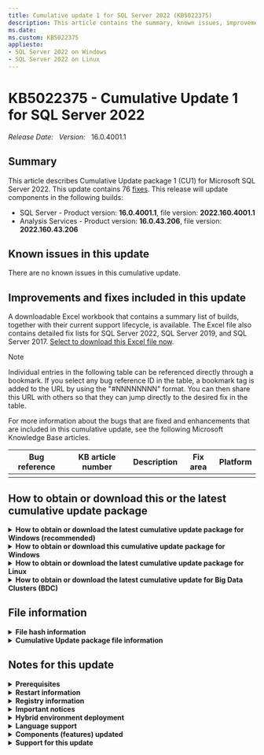 ```yaml
---
title: Cumulative update 1 for SQL Server 2022 (KB5022375)
description: This article contains the summary, known issues, improvements, fixes and other information for SQL Server 2022 cumulative update 1 (KB5022375).
ms.date: 
ms.custom: KB5022375
appliesto:
- SQL Server 2022 on Windows
- SQL Server 2022 on Linux
---
```

# KB5022375 - Cumulative Update 1 for SQL Server 2022

_Release Date:_ &nbsp;
_Version:_ &nbsp; 16.0.4001.1

## Summary

This article describes Cumulative Update package 1 (CU1) for Microsoft SQL Server 2022. This update contains 76 [fixes](#improvements-and-fixes-included-in-this-update). This release will update components in the following builds:

- SQL Server - Product version: **16.0.4001.1**, file version: **2022.160.4001.1**
- Analysis Services - Product version: **16.0.43.206**, file version: **2022.160.43.206**

## Known issues in this update

There are no known issues in this cumulative update.

## Improvements and fixes included in this update

A downloadable Excel workbook that contains a summary list of builds, together with their current support lifecycle, is available. The Excel file also contains detailed fix lists for SQL Server 2022, SQL Server 2019, and SQL Server 2017. [Select to download this Excel file now](https://download.microsoft.com/download/d/3/e/d3e28f3d-6a4f-47ce-aaa5-9d74c5590ed6/SQLServerBuilds.xlsx).

> [!NOTE]
> Individual entries in the following table can be referenced directly through a bookmark. If you select any bug reference ID in the table, a bookmark tag is added to the URL by using the "#NNNNNNNN" format. You can then share this URL with others so that they can jump directly to the desired fix in the table.

For more information about the bugs that are fixed and enhancements that are included in this cumulative update, see the following Microsoft Knowledge Base articles.

| Bug reference | KB article number | Description | Fix area | Platform |
|---|---|---|---|---|
| | | | | |

## How to obtain or download this or the latest cumulative update package

<details>
<summary><b>How to obtain or download the latest cumulative update package for Windows (recommended)</b></summary>

The following update is available from the Microsoft Download Center:

- :::image type="icon" source="../media/download-icon.png" border="false"::: Download the latest cumulative update package for SQL Server 2022 now

> [!NOTE]
>
> - Microsoft Download Center will always present the latest SQL Server 2022 CU release.
> - If the download page does not appear, contact [Microsoft Customer Service and Support](https://support.microsoft.com/contactus/?ws=support) to obtain the cumulative update package.

</details>

<details>
<summary><b>How to obtain or download this cumulative update package for Windows</b></summary>

The following update is available from the Microsoft Update Catalog:

- :::image type="icon" source="../media/download-icon.png" border="false"::: Download the cumulative update package for SQL Server 2022 CU1 now

> [!NOTE]
>
> - Microsoft Update Catalog contains this SQL Server 2022 CU and previously released SQL Server 2022 CU releases.
> - This CU is also available through Windows Server Update Services (WSUS).
> - We recommend that you always install the latest cumulative update that is available.

</details>

<details>
<summary><b>How to obtain or download the latest cumulative update package for Linux</b></summary>

To update SQL Server 2022 on Linux to the latest CU, you must first have the [Cumulative Update repository configured](/sql/linux/sql-server-linux-setup#repositories). Then, update your SQL Server packages by using the appropriate platform-specific update command.

For installation instructions and direct links to the CU package downloads, see the SQL Server 2022 Release Notes

</details>

<details>
<summary><b>How to obtain or download the latest cumulative update for Big Data Clusters (BDC)</b></summary>

To upgrade Microsoft SQL Server 2022 Big Data Clusters (BDC) on Linux to the latest CU, see the [Big Data Clusters Deployment Guidance](/sql/big-data-cluster/deployment-guidance).

For additional information, see the [Big Data Clusters release notes](/sql/big-data-cluster/release-notes-big-data-cluster).

</details>

## File information

<details>
<summary><b>File hash information</b></summary>

You can verify the download by computing the hash of the *SQLServer2022-KB5022375-x64.exe* file through the following command:

`certutil -hashfile SQLServer2022-KB5022375-x64.exe SHA256`

|File name|SHA256 hash|
|---------|---------|
|SQLServer2022-KB5022375-x64.exe|4057DCBD88F34160E098E83691766B4ED99396E939BF56340955E3EB19923FE9|

</details>

<details>
<summary><b>Cumulative Update package file information</b></summary>

The English version of this package has the file attributes (or later file attributes) that are listed in the following table. The dates and times for these files are listed in Coordinated Universal Time (UTC). When you view the file information, it is converted to local time. To find the difference between UTC and local time, use the **Time Zone** tab in the **Date and Time** item in Control Panel.

SQL Server 2022 Analysis Services

|                          File   name                      |   File version  | File size |    Date   | Time | Platform |
|:---------------------------------------------------------:|:---------------:|:---------:|:---------:|:----:|:--------:|
| Asplatformhost.dll                                        | 2022.160.43.206 | 336848    | 12-Jan-23 | 9:46 | x64      |
| Microsoft.analysisservices.server.core.dll                | 16.0.43.206     | 2903504   | 12-Jan-23 | 9:46 | x86      |
| Microsoft.analysisservices.server.core.resources.dll      | 16.0.43.206     | 189344    | 12-Jan-23 | 9:46 | x86      |
| Microsoft.analysisservices.server.core.resources.dll      | 16.0.43.206     | 214944    | 12-Jan-23 | 9:46 | x86      |
| Microsoft.analysisservices.server.core.resources.dll      | 16.0.43.206     | 218016    | 12-Jan-23 | 9:46 | x86      |
| Microsoft.analysisservices.server.core.resources.dll      | 16.0.43.206     | 213920    | 12-Jan-23 | 9:46 | x86      |
| Microsoft.analysisservices.server.core.resources.dll      | 16.0.43.206     | 231328    | 12-Jan-23 | 9:46 | x86      |
| Microsoft.analysisservices.server.core.resources.dll      | 16.0.43.206     | 212896    | 12-Jan-23 | 9:46 | x86      |
| Microsoft.analysisservices.server.core.resources.dll      | 16.0.43.206     | 208800    | 12-Jan-23 | 9:46 | x86      |
| Microsoft.analysisservices.server.core.resources.dll      | 16.0.43.206     | 270752    | 12-Jan-23 | 9:46 | x86      |
| Microsoft.analysisservices.server.core.resources.dll      | 16.0.43.206     | 187808    | 12-Jan-23 | 9:46 | x86      |
| Microsoft.analysisservices.server.core.resources.dll      | 16.0.43.206     | 212384    | 12-Jan-23 | 9:46 | x86      |
| Microsoft.analysisservices.server.tabular.dll             | 16.0.43.206     | 1281440   | 12-Jan-23 | 9:46 | x86      |
| Microsoft.analysisservices.server.tabular.json.dll        | 16.0.43.206     | 567712    | 12-Jan-23 | 9:46 | x86      |
| Microsoft.analysisservices.server.tabular.resources.dll   | 16.0.43.206     | 57760     | 12-Jan-23 | 9:46 | x86      |
| Microsoft.analysisservices.server.tabular.resources.dll   | 16.0.43.206     | 63392     | 12-Jan-23 | 9:46 | x86      |
| Microsoft.analysisservices.server.tabular.resources.dll   | 16.0.43.206     | 63904     | 12-Jan-23 | 9:46 | x86      |
| Microsoft.analysisservices.server.tabular.resources.dll   | 16.0.43.206     | 62880     | 12-Jan-23 | 9:46 | x86      |
| Microsoft.analysisservices.server.tabular.resources.dll   | 16.0.43.206     | 66464     | 12-Jan-23 | 9:46 | x86      |
| Microsoft.analysisservices.server.tabular.resources.dll   | 16.0.43.206     | 62368     | 12-Jan-23 | 9:46 | x86      |
| Microsoft.analysisservices.server.tabular.resources.dll   | 16.0.43.206     | 61856     | 12-Jan-23 | 9:46 | x86      |
| Microsoft.analysisservices.server.tabular.resources.dll   | 16.0.43.206     | 72608     | 12-Jan-23 | 9:46 | x86      |
| Microsoft.analysisservices.server.tabular.resources.dll   | 16.0.43.206     | 57248     | 12-Jan-23 | 9:46 | x86      |
| Microsoft.analysisservices.server.tabular.resources.dll   | 16.0.43.206     | 62368     | 12-Jan-23 | 9:46 | x86      |
| Microsoft.analysisservices.timedimgenerator.resources.dll | 16.0.43.206     | 17824     | 12-Jan-23 | 9:46 | x86      |
| Microsoft.analysisservices.timedimgenerator.resources.dll | 16.0.43.206     | 17872     | 12-Jan-23 | 9:46 | x86      |
| Microsoft.analysisservices.timedimgenerator.resources.dll | 16.0.43.206     | 17872     | 12-Jan-23 | 9:46 | x86      |
| Microsoft.analysisservices.timedimgenerator.resources.dll | 16.0.43.206     | 17824     | 12-Jan-23 | 9:46 | x86      |
| Microsoft.analysisservices.timedimgenerator.resources.dll | 16.0.43.206     | 17824     | 12-Jan-23 | 9:46 | x86      |
| Microsoft.analysisservices.timedimgenerator.resources.dll | 16.0.43.206     | 17872     | 12-Jan-23 | 9:46 | x86      |
| Microsoft.analysisservices.timedimgenerator.resources.dll | 16.0.43.206     | 17824     | 12-Jan-23 | 9:46 | x86      |
| Microsoft.analysisservices.timedimgenerator.resources.dll | 16.0.43.206     | 18896     | 12-Jan-23 | 9:46 | x86      |
| Microsoft.analysisservices.timedimgenerator.resources.dll | 16.0.43.206     | 17872     | 12-Jan-23 | 9:46 | x86      |
| Microsoft.analysisservices.timedimgenerator.resources.dll | 16.0.43.206     | 17824     | 12-Jan-23 | 9:46 | x86      |
| Microsoft.data.mashup.sqlclient.dll                       | 2.108.3243.0    | 24480     | 12-Jan-23 | 9:46 | x86      |
| Microsoft.data.sqlclient.dll                              | 1.14.21068.1    | 1920960   | 12-Jan-23 | 9:46 | x86      |
| Microsoft.identity.client.dll                             | 4.14.0.0        | 1350048   | 12-Jan-23 | 9:46 | x86      |
| Microsoft.identitymodel.jsonwebtokens.dll                 | 5.6.0.61018     | 65952     | 12-Jan-23 | 9:46 | x86      |
| Microsoft.identitymodel.logging.dll                       | 5.6.0.61018     | 26528     | 12-Jan-23 | 9:46 | x86      |
| Microsoft.identitymodel.protocols.dll                     | 5.6.0.61018     | 32192     | 12-Jan-23 | 9:46 | x86      |
| Microsoft.identitymodel.protocols.openidconnect.dll       | 5.6.0.61018     | 103328    | 12-Jan-23 | 9:46 | x86      |
| Microsoft.identitymodel.tokens.dll                        | 5.6.0.61018     | 162720    | 12-Jan-23 | 9:46 | x86      |
| Msmdctr.dll                                               | 2022.160.43.206 | 38832     | 12-Jan-23 | 9:46 | x64      |
| Msmdlocal.dll                                             | 2022.160.43.206 | 53920200  | 12-Jan-23 | 9:46 | x86      |
| Msmdlocal.dll                                             | 2022.160.43.206 | 71755168  | 12-Jan-23 | 9:46 | x64      |
| Msmdpump.dll                                              | 2022.160.43.206 | 10335176  | 12-Jan-23 | 9:46 | x64      |
| Msmdredir.dll                                             | 2022.160.43.206 | 8132016   | 12-Jan-23 | 9:46 | x86      |
| Msmdspdm.resources.dll                                    | 16.0.43.206     | 16800     | 12-Jan-23 | 9:46 | x86      |
| Msmdspdm.resources.dll                                    | 16.0.43.206     | 16800     | 12-Jan-23 | 9:46 | x86      |
| Msmdspdm.resources.dll                                    | 16.0.43.206     | 17312     | 12-Jan-23 | 9:46 | x86      |
| Msmdspdm.resources.dll                                    | 16.0.43.206     | 16800     | 12-Jan-23 | 9:46 | x86      |
| Msmdspdm.resources.dll                                    | 16.0.43.206     | 17312     | 12-Jan-23 | 9:46 | x86      |
| Msmdspdm.resources.dll                                    | 16.0.43.206     | 17312     | 12-Jan-23 | 9:46 | x86      |
| Msmdspdm.resources.dll                                    | 16.0.43.206     | 17312     | 12-Jan-23 | 9:46 | x86      |
| Msmdspdm.resources.dll                                    | 16.0.43.206     | 18336     | 12-Jan-23 | 9:46 | x86      |
| Msmdspdm.resources.dll                                    | 16.0.43.206     | 16800     | 12-Jan-23 | 9:46 | x86      |
| Msmdspdm.resources.dll                                    | 16.0.43.206     | 16800     | 12-Jan-23 | 9:46 | x86      |
| Msmdsrv.exe                                               | 2022.160.43.206 | 71308752  | 12-Jan-23 | 9:46 | x64      |
| Msmdsrv.rll                                               | 2022.160.43.206 | 954784    | 12-Jan-23 | 9:46 | x64      |
| Msmdsrv.rll                                               | 2022.160.43.206 | 1882528   | 12-Jan-23 | 9:46 | x64      |
| Msmdsrv.rll                                               | 2022.160.43.206 | 1669552   | 12-Jan-23 | 9:46 | x64      |
| Msmdsrv.rll                                               | 2022.160.43.206 | 1878944   | 12-Jan-23 | 9:46 | x64      |
| Msmdsrv.rll                                               | 2022.160.43.206 | 1846192   | 12-Jan-23 | 9:46 | x64      |
| Msmdsrv.rll                                               | 2022.160.43.206 | 1145264   | 12-Jan-23 | 9:46 | x64      |
| Msmdsrv.rll                                               | 2022.160.43.206 | 1138096   | 12-Jan-23 | 9:46 | x64      |
| Msmdsrv.rll                                               | 2022.160.43.206 | 1767328   | 12-Jan-23 | 9:46 | x64      |
| Msmdsrv.rll                                               | 2022.160.43.206 | 1746848   | 12-Jan-23 | 9:46 | x64      |
| Msmdsrv.rll                                               | 2022.160.43.206 | 930736    | 12-Jan-23 | 9:46 | x64      |
| Msmdsrv.rll                                               | 2022.160.43.206 | 1835424   | 12-Jan-23 | 9:46 | x64      |
| Msmdsrvi.rll                                              | 2022.160.43.206 | 953264    | 12-Jan-23 | 9:46 | x64      |
| Msmdsrvi.rll                                              | 2022.160.43.206 | 1880496   | 12-Jan-23 | 9:46 | x64      |
| Msmdsrvi.rll                                              | 2022.160.43.206 | 1666480   | 12-Jan-23 | 9:46 | x64      |
| Msmdsrvi.rll                                              | 2022.160.43.206 | 1874352   | 12-Jan-23 | 9:46 | x64      |
| Msmdsrvi.rll                                              | 2022.160.43.206 | 1842592   | 12-Jan-23 | 9:46 | x64      |
| Msmdsrvi.rll                                              | 2022.160.43.206 | 1143216   | 12-Jan-23 | 9:46 | x64      |
| Msmdsrvi.rll                                              | 2022.160.43.206 | 1136544   | 12-Jan-23 | 9:46 | x64      |
| Msmdsrvi.rll                                              | 2022.160.43.206 | 1763752   | 12-Jan-23 | 9:46 | x64      |
| Msmdsrvi.rll                                              | 2022.160.43.206 | 1743264   | 12-Jan-23 | 9:46 | x64      |
| Msmdsrvi.rll                                              | 2022.160.43.206 | 931248    | 12-Jan-23 | 9:46 | x64      |
| Msmdsrvi.rll                                              | 2022.160.43.206 | 1830816   | 12-Jan-23 | 9:46 | x64      |
| Msmgdsrv.dll                                              | 2022.160.43.206 | 8265680   | 12-Jan-23 | 9:46 | x86      |
| Msmgdsrv.dll                                              | 2022.160.43.206 | 10083784  | 12-Jan-23 | 9:46 | x64      |
| Msolap.dll                                                | 2022.160.43.206 | 8744880   | 12-Jan-23 | 9:46 | x86      |
| Msolap.dll                                                | 2022.160.43.206 | 10970032  | 12-Jan-23 | 9:46 | x64      |
| Msolui.dll                                                | 2022.160.43.206 | 289696    | 12-Jan-23 | 9:46 | x86      |
| Msolui.dll                                                | 2022.160.43.206 | 308128    | 12-Jan-23 | 9:46 | x64      |
| Newtonsoft.json.dll                                       | 13.0.1.25517    | 704448    | 12-Jan-23 | 9:46 | x86      |
| Sni.dll                                                   | 1.1.1.0         | 555424    | 12-Jan-23 | 9:46 | x64      |
| Sql_as_keyfile.dll                                        | 2022.160.4001.1 | 137128    | 12-Jan-23 | 9:46 | x64      |
| Sqlceip.exe                                               | 16.0.4001.1     | 301000    | 12-Jan-23 | 9:46 | x86      |
| Sqldumper.exe                                             | 2022.160.4001.1 | 227240    | 12-Jan-23 | 9:46 | x86      |
| Sqldumper.exe                                             | 2022.160.4001.1 | 260040    | 12-Jan-23 | 9:46 | x64      |
| System.identitymodel.tokens.jwt.dll                       | 5.6.0.61018     | 83872     | 12-Jan-23 | 9:46 | x86      |
| Tmapi.dll                                                 | 2022.160.43.206 | 5884320   | 12-Jan-23 | 9:46 | x64      |
| Tmcachemgr.dll                                            | 2022.160.43.206 | 5575120   | 12-Jan-23 | 9:46 | x64      |
| Tmpersistence.dll                                         | 2022.160.43.206 | 1481120   | 12-Jan-23 | 9:46 | x64      |
| Tmtransactions.dll                                        | 2022.160.43.206 | 7197648   | 12-Jan-23 | 9:46 | x64      |
| Xmsrv.dll                                                 | 2022.160.43.206 | 35895760  | 12-Jan-23 | 9:46 | x86      |
| Xmsrv.dll                                                 | 2022.160.43.206 | 26594256  | 12-Jan-23 | 9:46 | x64      |

SQL Server 2022 Database Services Common Core

|                   File   name              |   File version  | File size |    Date   | Time | Platform |
|:------------------------------------------:|:---------------:|:---------:|:---------:|:----:|:--------:|
| Instapi150.dll                             | 2022.160.4001.1 | 104344    | 12-Jan-23 | 9:46 | x64      |
| Instapi150.dll                             | 2022.160.4001.1 | 79776     | 12-Jan-23 | 9:46 | x86      |
| Microsoft.analysisservices.adomdclient.dll | 16.0.43.206     | 2633648   | 12-Jan-23 | 9:46 | x86      |
| Microsoft.analysisservices.adomdclient.dll | 16.0.43.206     | 2633648   | 12-Jan-23 | 9:47 | x86      |
| Microsoft.analysisservices.core.dll        | 16.0.43.206     | 2933152   | 12-Jan-23 | 9:47 | x86      |
| Microsoft.analysisservices.xmla.dll        | 16.0.43.206     | 2323376   | 12-Jan-23 | 9:46 | x86      |
| Microsoft.analysisservices.xmla.dll        | 16.0.43.206     | 2323376   | 12-Jan-23 | 9:47 | x86      |
| Microsoft.sqlserver.rmo.dll                | 16.0.4001.1     | 554904    | 12-Jan-23 | 9:46 | x86      |
| Microsoft.sqlserver.rmo.dll                | 16.0.4001.1     | 554952    | 12-Jan-23 | 9:46 | x86      |
| Msasxpress.dll                             | 2022.160.43.206 | 32720     | 12-Jan-23 | 9:46 | x64      |
| Msasxpress.dll                             | 2022.160.43.206 | 27568     | 12-Jan-23 | 9:47 | x86      |
| Sql_common_core_keyfile.dll                | 2022.160.4001.1 | 137128    | 12-Jan-23 | 9:46 | x64      |
| Sqldumper.exe                              | 2022.160.4001.1 | 227240    | 12-Jan-23 | 9:46 | x86      |
| Sqldumper.exe                              | 2022.160.4001.1 | 260040    | 12-Jan-23 | 9:46 | x64      |

SQL Server 2022 Data Quality

|          File   name      | File version | File size |    Date   | Time | Platform |
|:-------------------------:|:------------:|:---------:|:---------:|:----:|:--------:|
| Microsoft.ssdqs.core.dll  | 16.0.4001.1  | 600008    | 12-Jan-23 | 9:46 | x86      |
| Microsoft.ssdqs.core.dll  | 16.0.4001.1  | 600008    | 12-Jan-23 | 9:46 | x86      |
| Microsoft.ssdqs.dll       | 16.0.4001.1  | 173992    | 12-Jan-23 | 9:46 | x86      |
| Microsoft.ssdqs.dll       | 16.0.4001.1  | 173984    | 12-Jan-23 | 9:46 | x86      |
| Microsoft.ssdqs.infra.dll | 16.0.4001.1  | 1857448   | 12-Jan-23 | 9:46 | x86      |
| Microsoft.ssdqs.infra.dll | 16.0.4001.1  | 1857480   | 12-Jan-23 | 9:46 | x86      |
| Microsoft.ssdqs.proxy.dll | 16.0.4001.1  | 370600    | 12-Jan-23 | 9:46 | x86      |
| Microsoft.ssdqs.proxy.dll | 16.0.4001.1  | 370592    | 12-Jan-23 | 9:46 | x86      |

SQL Server 2022 Database Services Core Instance

|                    File   name               |   File version  | File size |    Date   |  Time | Platform |
|:--------------------------------------------:|:---------------:|:---------:|:---------:|:-----:|:--------:|
| Aetm-enclave-simulator.dll                   | 2022.160.4001.1 | 4719008   | 12-Jan-23 | 10:58 | x64      |
| Aetm-enclave.dll                             | 2022.160.4001.1 | 4673464   | 12-Jan-23 | 10:58 | x64      |
| Aetm-sgx-enclave-simulator.dll               | 2022.160.4001.1 | 4909104   | 12-Jan-23 | 10:58 | x64      |
| Aetm-sgx-enclave.dll                         | 2022.160.4001.1 | 4874512   | 12-Jan-23 | 10:58 | x64      |
| Hadrres.dll                                  | 2022.160.4001.1 | 227240    | 12-Jan-23 | 10:58 | x64      |
| Hkcompile.dll                                | 2022.160.4001.1 | 1410984   | 12-Jan-23 | 10:58 | x64      |
| Hkengine.dll                                 | 2022.160.4001.1 | 5760968   | 12-Jan-23 | 10:58 | x64      |
| Hkruntime.dll                                | 2022.160.4001.1 | 190368    | 12-Jan-23 | 10:58 | x64      |
| Hktempdb.dll                                 | 2022.160.4001.1 | 71576     | 12-Jan-23 | 10:58 | x64      |
| Microsoft.analysisservices.applocal.xmla.dll | 16.0.43.206     | 2322384   | 12-Jan-23 | 10:58 | x86      |
| Microsoft.sqlserver.xevent.linq.dll          | 2022.160.4001.1 | 333768    | 12-Jan-23 | 10:58 | x64      |
| Microsoft.sqlserver.xevent.targets.dll       | 2022.160.4001.1 | 96200     | 12-Jan-23 | 10:58 | x64      |
| Odsole70.rll                                 | 16.0.4001.1     | 30664     | 12-Jan-23 | 10:58 | x64      |
| Odsole70.rll                                 | 16.0.4001.1     | 38856     | 12-Jan-23 | 10:58 | x64      |
| Odsole70.rll                                 | 16.0.4001.1     | 34720     | 12-Jan-23 | 10:58 | x64      |
| Odsole70.rll                                 | 16.0.4001.1     | 38856     | 12-Jan-23 | 10:58 | x64      |
| Odsole70.rll                                 | 16.0.4001.1     | 38856     | 12-Jan-23 | 10:58 | x64      |
| Odsole70.rll                                 | 16.0.4001.1     | 30616     | 12-Jan-23 | 10:58 | x64      |
| Odsole70.rll                                 | 16.0.4001.1     | 30664     | 12-Jan-23 | 10:58 | x64      |
| Odsole70.rll                                 | 16.0.4001.1     | 34760     | 12-Jan-23 | 10:58 | x64      |
| Odsole70.rll                                 | 16.0.4001.1     | 38856     | 12-Jan-23 | 10:58 | x64      |
| Odsole70.rll                                 | 16.0.4001.1     | 30624     | 12-Jan-23 | 10:58 | x64      |
| Odsole70.rll                                 | 16.0.4001.1     | 38816     | 12-Jan-23 | 10:58 | x64      |
| Qds.dll                                      | 2022.160.4001.1 | 1779624   | 12-Jan-23 | 10:58 | x64      |
| Rsfxft.dll                                   | 2022.160.4001.1 | 55208     | 12-Jan-23 | 10:58 | x64      |
| Secforwarder.dll                             | 2022.160.4001.1 | 83872     | 12-Jan-23 | 10:58 | x64      |
| Sql_engine_core_inst_keyfile.dll             | 2022.160.4001.1 | 137128    | 12-Jan-23 | 10:58 | x64      |
| Sqlaccess.dll                                | 2022.160.4001.1 | 444328    | 12-Jan-23 | 10:58 | x64      |
| Sqlagent.exe                                 | 2022.160.4001.1 | 726984    | 12-Jan-23 | 10:58 | x64      |
| Sqlceip.exe                                  | 16.0.4001.1     | 301000    | 12-Jan-23 | 10:58 | x86      |
| Sqlctr160.dll                                | 2022.160.4001.1 | 157608    | 12-Jan-23 | 10:58 | x64      |
| Sqlctr160.dll                                | 2022.160.4001.1 | 128968    | 12-Jan-23 | 10:58 | x86      |
| Sqldk.dll                                    | 2022.160.4001.1 | 4028360   | 12-Jan-23 | 10:58 | x64      |
| Sqllang.dll                                  | 2022.160.4001.1 | 48523208  | 12-Jan-23 | 10:58 | x64      |
| Sqlmin.dll                                   | 2022.160.4001.1 | 51304392  | 12-Jan-23 | 10:58 | x64      |
| Sqlos.dll                                    | 2022.160.4001.1 | 51144     | 12-Jan-23 | 10:58 | x64      |
| Sqlrepss.dll                                 | 2022.160.4001.1 | 137112    | 12-Jan-23 | 10:58 | x64      |
| Sqlscriptdowngrade.dll                       | 2022.160.4001.1 | 51112     | 12-Jan-23 | 10:58 | x64      |
| Sqlscriptupgrade.dll                         | 2022.160.4001.1 | 5830568   | 12-Jan-23 | 10:58 | x64      |
| Sqlservr.exe                                 | 2022.160.4001.1 | 722856    | 12-Jan-23 | 10:58 | x64      |
| Sqltses.dll                                  | 2022.160.4001.1 | 9389976   | 12-Jan-23 | 10:58 | x64      |
| Sqsrvres.dll                                 | 2022.160.4001.1 | 305064    | 12-Jan-23 | 10:58 | x64      |
| Svl.dll                                      | 2022.160.4001.1 | 247704    | 12-Jan-23 | 10:58 | x64      |
| Xe.dll                                       | 2022.160.4001.1 | 718792    | 12-Jan-23 | 10:58 | x64      |

SQL Server 2022 Database Services Core Shared

|                        File   name                   |   File version  | File size |    Date   | Time | Platform |
|:----------------------------------------------------:|:---------------:|:---------:|:---------:|:----:|:--------:|
| Distrib.exe                                          | 2022.160.4001.1 | 268200    | 12-Jan-23 | 9:47 | x64      |
| Logread.exe                                          | 2022.160.4001.1 | 788384    | 12-Jan-23 | 9:47 | x64      |
| Microsoft.analysisservices.applocal.core.dll         | 16.0.43.206     | 2933680   | 12-Jan-23 | 9:46 | x86      |
| Microsoft.data.sqlclient.dll                         | 3.10.22089.1    | 2032120   | 12-Jan-23 | 9:47 | x86      |
| Microsoft.datatransformationservices.scalehelper.dll | 16.0.4001.1     | 30632     | 12-Jan-23 | 9:46 | x86      |
| Microsoft.identity.client.dll                        | 4.36.1.0        | 1503672   | 12-Jan-23 | 9:47 | x86      |
| Microsoft.identitymodel.jsonwebtokens.dll            | 5.5.0.60624     | 66096     | 12-Jan-23 | 9:47 | x86      |
| Microsoft.identitymodel.logging.dll                  | 5.5.0.60624     | 32296     | 12-Jan-23 | 9:47 | x86      |
| Microsoft.identitymodel.protocols.dll                | 5.5.0.60624     | 37416     | 12-Jan-23 | 9:47 | x86      |
| Microsoft.identitymodel.protocols.openidconnect.dll  | 5.5.0.60624     | 109096    | 12-Jan-23 | 9:47 | x86      |
| Microsoft.identitymodel.tokens.dll                   | 5.5.0.60624     | 167672    | 12-Jan-23 | 9:47 | x86      |
| Microsoft.sqlserver.replication.dll                  | 2022.160.4001.1 | 1714088   | 12-Jan-23 | 9:47 | x64      |
| Microsoft.sqlserver.rmo.dll                          | 16.0.4001.1     | 554904    | 12-Jan-23 | 9:47 | x86      |
| Msgprox.dll                                          | 2022.160.4001.1 | 313288    | 12-Jan-23 | 9:47 | x64      |
| Msoledbsql.dll                                       | 2018.186.4.0    | 2734072   | 12-Jan-23 | 9:46 | x64      |
| Msoledbsql.dll                                       | 2018.186.4.0    | 153584    | 12-Jan-23 | 9:46 | x64      |
| Newtonsoft.json.dll                                  | 13.0.1.25517    | 704408    | 12-Jan-23 | 9:47 | x86      |
| Qrdrsvc.exe                                          | 2022.160.4001.1 | 530328    | 12-Jan-23 | 9:47 | x64      |
| Rdistcom.dll                                         | 2022.160.4001.1 | 939944    | 12-Jan-23 | 9:47 | x64      |
| Repldp.dll                                           | 2022.160.4001.1 | 337832    | 12-Jan-23 | 9:47 | x64      |
| Replisapi.dll                                        | 2022.160.4001.1 | 419744    | 12-Jan-23 | 9:47 | x64      |
| Replmerg.exe                                         | 2022.160.4001.1 | 604104    | 12-Jan-23 | 9:47 | x64      |
| Replprov.dll                                         | 2022.160.4001.1 | 890784    | 12-Jan-23 | 9:47 | x64      |
| Replrec.dll                                          | 2022.160.4001.1 | 1058728   | 12-Jan-23 | 9:47 | x64      |
| Replsub.dll                                          | 2022.160.4001.1 | 501664    | 12-Jan-23 | 9:47 | x64      |
| Spresolv.dll                                         | 2022.160.4001.1 | 300960    | 12-Jan-23 | 9:47 | x64      |
| Sql_engine_core_shared_keyfile.dll                   | 2022.160.4001.1 | 137128    | 12-Jan-23 | 9:46 | x64      |
| Sqldistx.dll                                         | 2022.160.4001.1 | 268232    | 12-Jan-23 | 9:47 | x64      |
| Sqlmergx.dll                                         | 2022.160.4001.1 | 423880    | 12-Jan-23 | 9:47 | x64      |
| Xe.dll                                               | 2022.160.4001.1 | 718792    | 12-Jan-23 | 9:48 | x64      |

SQL Server 2022 sql_extensibility

|            File   name        |   File version  | File size |    Date   | Time | Platform |
|:-----------------------------:|:---------------:|:---------:|:---------:|:----:|:--------:|
| Commonlauncher.dll            | 2022.160.4001.1 | 100264    | 12-Jan-23 | 9:46 | x64      |
| Exthost.exe                   | 2022.160.4001.1 | 247704    | 12-Jan-23 | 9:46 | x64      |
| Launchpad.exe                 | 2022.160.4001.1 | 1361832   | 12-Jan-23 | 9:46 | x64      |
| Sql_extensibility_keyfile.dll | 2022.160.4001.1 | 137128    | 12-Jan-23 | 9:46 | x64      |
| Sqlsatellite.dll              | 2022.160.4001.1 | 1165224   | 12-Jan-23 | 9:46 | x64      |

SQL Server 2022 Full-Text Engine

|          File   name     |   File version  | File size |    Date   | Time | Platform |
|:------------------------:|:---------------:|:---------:|:---------:|:----:|:--------:|
| Fd.dll                   | 2022.160.4001.1 | 710600    | 12-Jan-23 | 9:46 | x64      |
| Fdhost.exe               | 2022.160.4001.1 | 153512    | 12-Jan-23 | 9:46 | x64      |
| Fdlauncher.exe           | 2022.160.4001.1 | 100296    | 12-Jan-23 | 9:46 | x64      |
| Sql_fulltext_keyfile.dll | 2022.160.4001.1 | 137128    | 12-Jan-23 | 9:46 | x64      |

SQL Server 2022 Integration Services

|                            File   name                        |   File version  | File size |    Date   | Time | Platform |
|:-------------------------------------------------------------:|:---------------:|:---------:|:---------:|:----:|:--------:|
| Attunity.sqlserver.cdccontroltask.dll                         | 7.0.0.133       | 79176     | 12-Jan-23 | 9:53 | x86      |
| Attunity.sqlserver.cdccontroltask.dll                         | 7.0.0.133       | 79176     | 12-Jan-23 | 9:54 | x86      |
| Attunity.sqlserver.cdcsplit.dll                               | 7.0.0.133       | 40312     | 12-Jan-23 | 9:53 | x86      |
| Attunity.sqlserver.cdcsplit.dll                               | 7.0.0.133       | 40312     | 12-Jan-23 | 9:54 | x86      |
| Attunity.sqlserver.cdcsrc.dll                                 | 7.0.0.133       | 80728     | 12-Jan-23 | 9:53 | x86      |
| Attunity.sqlserver.cdcsrc.dll                                 | 7.0.0.133       | 80728     | 12-Jan-23 | 9:54 | x86      |
| Isdbupgradewizard.exe                                         | 16.0.4001.1     | 120776    | 12-Jan-23 | 9:53 | x86      |
| Isdbupgradewizard.exe                                         | 16.0.4001.1     | 120776    | 12-Jan-23 | 9:53 | x86      |
| Microsoft.analysisservices.applocal.core.dll                  | 16.0.43.206     | 2933712   | 12-Jan-23 | 9:53 | x86      |
| Microsoft.analysisservices.applocal.core.dll                  | 16.0.43.206     | 2933680   | 12-Jan-23 | 9:53 | x86      |
| Microsoft.sqlserver.integrationservices.isserverdbupgrade.dll | 16.0.4001.1     | 509864    | 12-Jan-23 | 9:53 | x86      |
| Msdtssrvr.exe                                                 | 16.0.4001.1     | 219048    | 12-Jan-23 | 9:53 | x64      |
| Msmdpp.dll                                                    | 2022.160.43.206 | 10165712  | 12-Jan-23 | 9:53 | x64      |
| Newtonsoft.json.dll                                           | 13.0.1.25517    | 704408    | 12-Jan-23 | 9:53 | x86      |
| Newtonsoft.json.dll                                           | 13.0.1.25517    | 704408    | 12-Jan-23 | 9:53 | x86      |
| Newtonsoft.json.dll                                           | 13.0.1.25517    | 704408    | 12-Jan-23 | 9:54 | x86      |
| Sql_is_keyfile.dll                                            | 2022.160.4001.1 | 137128    | 12-Jan-23 | 9:52 | x64      |
| Sqlceip.exe                                                   | 16.0.4001.1     | 301000    | 12-Jan-23 | 9:53 | x86      |
| Xe.dll                                                        | 2022.160.4001.1 | 640928    | 12-Jan-23 | 9:54 | x86      |
| Xe.dll                                                        | 2022.160.4001.1 | 718792    | 12-Jan-23 | 9:54 | x64      |

SQL Server 2022 sql_polybase_core_inst

|      File   name |   File version  | File size |    Date   |  Time | Platform |
|:----------------:|:---------------:|:---------:|:---------:|:-----:|:--------:|
| Instapi150.dll   | 2022.160.4001.1 | 104344    | 12-Jan-23 | 10:40 | x64      |
| Mpdwinterop.dll  | 2022.160.4001.1 | 296856    | 12-Jan-23 | 10:40 | x64      |
| Mpdwsvc.exe      | 2022.160.4001.1 | 7817112   | 12-Jan-23 | 10:40 | x64      |
| Secforwarder.dll | 2022.160.4001.1 | 83872     | 12-Jan-23 | 10:40 | x64      |
| Sqldk.dll        | 2022.160.4001.1 | 4028360   | 12-Jan-23 | 10:40 | x64      |
| Sqldumper.exe    | 2022.160.4001.1 | 260040    | 12-Jan-23 | 10:40 | x64      |
| Sqlncli17e.dll   | 2017.1710.3.1   | 1898432   | 12-Jan-23 | 10:40 | x64      |
| Sqlos.dll        | 2022.160.4001.1 | 51144     | 12-Jan-23 | 10:40 | x64      |
| Sqltses.dll      | 2022.160.4001.1 | 9389976   | 12-Jan-23 | 10:40 | x64      |

</details>

## Notes for this update

<details>
<summary><b>Prerequisites</b></summary>

To apply this cumulative update package, you must be running SQL Server 2022.

</details>

<details>
<summary><b>Restart information</b></summary>

You might have to restart the computer after you apply this cumulative update package.

</details>

<details>
<summary><b>Registry information</b></summary>

To use one of the hotfixes in this package, you do not have to make any changes to the registry.

</details>

<details>
<summary><b>Important notices</b></summary>

This article also provides the following important information:

### Analysis Services CU build version

Beginning in Microsoft SQL Server 2017, the Analysis Services build version number and SQL Server Database Engine build version number do not match. For more information, see [Verify Analysis Services cumulative update build version](/sql/analysis-services/instances/analysis-services-component-version).

### Cumulative updates (CU)

- Each new CU contains all the fixes that were included with the previous CU for the installed version of SQL Server.
- SQL Server CUs are certified to the same levels as service packs, and should be installed at the same level of confidence.
- We recommend ongoing, proactive installation of CUs as they become available according to these guidelines:
  - Historical data shows that a significant number of support cases involve an issue that has already been addressed in a released CU.
  - CUs may contain added value over and above hotfixes. This includes supportability, manageability, and reliability updates.
- We recommend that you test SQL Server CUs before you deploy them to production environments.

</details>

<details>
<summary><b>Hybrid environment deployment</b></summary>

When you deploy an update to a hybrid environment (such as Always On, replication, cluster, and mirroring), we recommend that you refer to the following articles before you deploy the update:

- [Upgrade a failover cluster instance](/sql/sql-server/failover-clusters/windows/upgrade-a-sql-server-failover-cluster-instance)

    > [!NOTE]
    > If you do not want to use the rolling update process, follow these steps to apply an update:
    >
    > - Install the update on the passive node.
    > - Install the update on the active node (requires a service restart).

- [Upgrade and update of availability group servers that use minimal downtime and data loss](https://msdn.microsoft.com/library/dn178483.aspx)

    > [!NOTE]
    > If you enabled Always On together with **SSISDB** catalog, see the [information about SSIS with Always On](https://techcommunity.microsoft.com/t5/sql-server-integration-services/ssis-with-alwayson/ba-p/388091) for more information about how to apply an update in these environments.

- [How to apply a hotfix for SQL Server in a transactional replication and database mirroring topology](../../database-engine/replication/install-service-packs-hotfixes.md)
- [How to apply a hotfix for SQL Server in a replication topology](../../database-engine/replication/apply-hotfix-sql-replication-topology.md)
- [Upgrading Mirrored Instances](/sql/database-engine/database-mirroring/upgrading-mirrored-instances) 
- [Overview of SQL Server Servicing Installation](https://technet.microsoft.com/library/dd638062.aspx)

</details>

<details>
<summary><b>Language support</b></summary>

SQL Server CUs are currently multilingual. Therefore, this CU package is not specific to one language. It applies to all supported languages.

</details>

<details>
<summary><b>Components (features) updated</b></summary>

One CU package includes all available updates for all SQL Server 2022 components (features). However, the cumulative update package updates only those components that are currently installed on the SQL Server instance that you select to be serviced. If a SQL Server feature (for example, Analysis Services) is added to the instance after this CU is applied, you must re-apply this CU to update the new feature to this CU.

</details>

<details>
<summary><b>Support for this update</b></summary>

If additional issues occur, or if any troubleshooting is required, you might have to create a service request. The usual support costs will apply to additional support questions and to issues that do not qualify for this specific cumulative update package. For a complete list of Microsoft Customer Service and Support telephone numbers, or to create a separate service request, go to the [Microsoft support website](https://support.microsoft.com/contactus/?ws=support).

## How to uninstall this update

<details>
<summary><b>How to uninstall this update on Windows</b></summary>

1. In Control Panel, open the **Programs and Features** item, and then select **View installed updates**.
1. Locate the entry that corresponds to this cumulative update package under **SQL Server 2022**.
1. Press and hold (or right-click) the entry, and then select **Uninstall**.

</details>

<details>
<summary><b>How to uninstall this update on Linux</b></summary>

To uninstall this CU on Linux, you must roll back the package to the previous version. For more information about how to roll back the installation, see [Rollback SQL Server](/sql/linux/sql-server-linux-setup#rollback).

</details>

## References

- [Announcing updates to the SQL Server Incremental Servicing Model (ISM)](https://blogs.msdn.microsoft.com/sqlreleaseservices/announcing-updates-to-the-sql-server-incremental-servicing-model-ism/)
- [SQL Server Service Packs are discontinued starting from SQL Server 2017](https://support.microsoft.com/topic/fd405dee-cae7-b40f-db14-01e3e4951169)
- [Determining which version and edition of SQL Server Database Engine is running](https://gallery.technet.microsoft.com/determining-which-version-af0f16f6)
- [Servicing models for SQL Server](../../general/servicing-models-sql-server.md)
- [Naming schema and Fix area descriptions for SQL Server software update packages](../../database-engine/install/windows/naming-schema-and-fix-area.md)
- [Description of the standard terminology that is used to describe Microsoft software updates](../../../windows-client/deployment/standard-terminology-software-updates.md)
